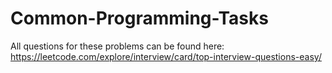 # Common-Programming-Tasks
All questions for these problems can be found here: https://leetcode.com/explore/interview/card/top-interview-questions-easy/

